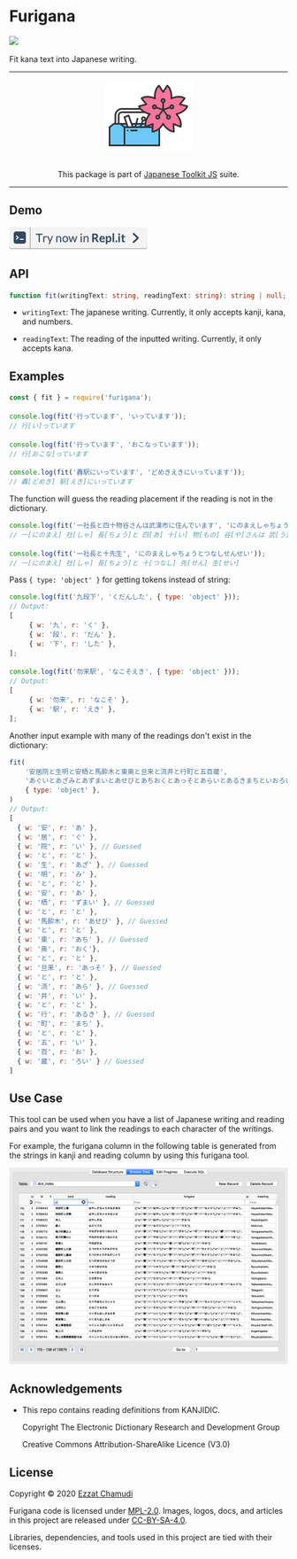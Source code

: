 # Furigana

<img src="https://github.com/echamudi/japanese-toolkit/workflows/Japanese%20Toolkit%20JS/badge.svg">

Fit kana text into Japanese writing.

---

<p align="center">
  <a href="https://github.com/echamudi/japanese-toolkit/"><img src="https://raw.githubusercontent.com/echamudi/japanese-toolkit/master/images/japanese-toolkit.svg" alt="Japanese Toolkit Logo" width="160" height="128"></a>
  <br><br>
  <p  align="center">
This package is part of <a href="https://github.com/echamudi/japanese-toolkit/">Japanese Toolkit JS</a> suite.</p>
</p>

---

## Demo

<a href="https://repl.it/@echamudi/demo-furigana" target="_blank">
    <img width="250" height="40" src="https://raw.githubusercontent.com/echamudi/badges/master/try-now-replit-light%402x.png" alt="Try now in Repl.it">
</a>

## API

```ts
function fit(writingText: string, readingText: string): string | null;
```

- `writingText`: The japanese writing. Currently, it only accepts kanji, kana, and numbers.

- `readingText`: The reading of the inputted writing. Currently, it only accepts kana.

## Examples

```js
const { fit } = require('furigana');

console.log(fit('行っています', 'いっています'));
// 行[い]っています

console.log(fit('行っています', 'おこなっています'));
// 行[おこな]っています

console.log(fit('轟駅にいっています', 'どめきえきにいっています'));
// 轟[どめき] 駅[えき]にいっています
```

The function will guess the reading placement if the reading is not in the dictionary.

```js
console.log(fit('一社長と四十物谷さんは武漢市に住んでいます', 'にのまえしゃちょうとあいものやさんはうーはんしにすんでいます'));
// 一[にのまえ] 社[しゃ] 長[ちょう]と 四[あ] 十[い] 物[もの] 谷[や]さんは 武[う] 漢[ーはん] 市[し]に 住[す]んでいます

console.log(fit('一社長と十先生', 'にのまえしゃちょうとつなしせんせい'));
// 一[にのまえ] 社[しゃ] 長[ちょう]と 十[つなし] 先[せん] 生[せい]
```

Pass `{ type: 'object' }` for getting tokens instead of string:

```js
console.log(fit('九段下', 'くだんした', { type: 'object' }));
// Output:
[
     { w: '九', r: 'く' },
     { w: '段', r: 'だん' },
     { w: '下', r: 'した' },
];

console.log(fit('勿来駅', 'なこそえき', { type: 'object' }));
// Output:
[
     { w: '勿来', r: 'なこそ' },
     { w: '駅', r: 'えき' },
];
```

Another input example with many of the readings don't exist in the dictionary:

```js
fit(
    '安居院と生明と安栖と馬酔木と東奥と旦来と流井と行町と五百蔵',
    'あぐいとあざみとあずまいとあせびとあちおくとあっそとあらいとあるきまちといおろい',
    { type: 'object' },
)
// Output:
[
  { w: '安', r: 'あ' },
  { w: '居', r: 'ぐ' },
  { w: '院', r: 'い' }, // Guessed
  { w: 'と', r: 'と' },
  { w: '生', r: 'あざ' }, // Guessed
  { w: '明', r: 'み' },
  { w: 'と', r: 'と' },
  { w: '安', r: 'あ' },
  { w: '栖', r: 'ずまい' }, // Guessed
  { w: 'と', r: 'と' },
  { w: '馬酔木', r: 'あせび' }, // Guessed
  { w: 'と', r: 'と' },
  { w: '東', r: 'あち' }, // Guessed
  { w: '奥', r: 'おく'},
  { w: 'と', r: 'と' },
  { w: '旦来', r: 'あっそ' }, // Guessed
  { w: 'と', r: 'と' },
  { w: '流', r: 'あら' }, // Guessed
  { w: '井', r: 'い' },
  { w: 'と', r: 'と' },
  { w: '行', r: 'あるき' }, // Guessed
  { w: '町', r: 'まち' },
  { w: 'と', r: 'と' },
  { w: '五', r: 'い' },
  { w: '百', r: 'お' },
  { w: '蔵', r: 'ろい' } // Guessed
]
```

## Use Case

This tool can be used when you have a list of Japanese writing and reading pairs and you want to link the readings to each character of the writings.

For example, the furigana column in the following table is generated from the strings in kanji and reading column by using this furigana tool.

<img src="https://raw.githubusercontent.com/echamudi/japanese-toolkit/master/images/japanese-db-furigana.png" alt="furigana usage in japanese db">

## Acknowledgements

- This repo contains reading definitions from KANJIDIC.

     Copyright The Electronic Dictionary Research and Development Group

     Creative Commons Attribution-ShareAlike Licence (V3.0)

## License

Copyright © 2020 [Ezzat Chamudi](https://github.com/echamudi)

Furigana code is licensed under [MPL-2.0](https://www.mozilla.org/en-US/MPL/2.0/). Images, logos, docs, and articles in this project are released under [CC-BY-SA-4.0](https://creativecommons.org/licenses/by-sa/4.0/legalcode).

Libraries, dependencies, and tools used in this project are tied with their licenses.
